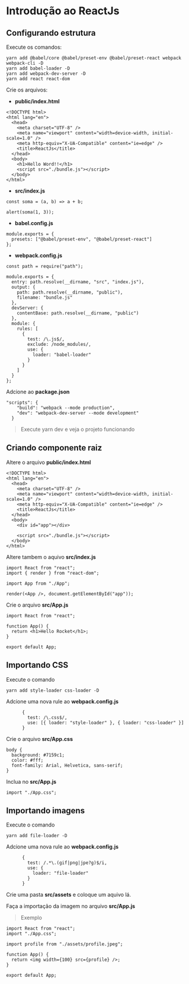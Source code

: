 # Introdução ao ReactJs

## Configurando estrutura

Execute os comandos:

```
yarn add @babel/core @babel/preset-env @babel/preset-react webpack webpack-cli -D
yarn add babel-loader -D
yarn add webpack-dev-server -D
yarn add react react-dom
```

Crie os arquivos:

- **public/index.html**

```
<!DOCTYPE html>
<html lang="en">
  <head>
    <meta charset="UTF-8" />
    <meta name="viewport" content="width=device-width, initial-scale=1.0" />
    <meta http-equiv="X-UA-Compatible" content="ie=edge" />
    <title>ReactJs</title>
  </head>
  <body>
    <h1>Hello Word!!</h1>
    <script src="./bundle.js"></script>
  </body>
</html>
```

- **src/index.js**

```
const soma = (a, b) => a + b;

alert(soma(1, 3));
```

- **babel.config.js**

```
module.exports = {
  presets: ["@babel/preset-env", "@babel/preset-react"]
};
```

- **webpack.config.js**

```
const path = require("path");

module.exports = {
  entry: path.resolve(__dirname, "src", "index.js"),
  output: {
    path: path.resolve(__dirname, "public"),
    filename: "bundle.js"
  },
  devServer: {
    contentBase: path.resolve(__dirname, "public")
  },
  module: {
    rules: [
      {
        test: /\.js$/,
        exclude: /node_modules/,
        use: {
          loader: "babel-loader"
        }
      }
    ]
  }
};
```

Adcione ao **package.json**

```
"scripts": {
    "build": "webpack --mode production",
    "dev": "webpack-dev-server --mode development"
  }
```

> Execute yarn dev e veja o projeto funcionando

## Criando componente raiz

Altere o arquivo **public/index.html**

```
<!DOCTYPE html>
<html lang="en">
  <head>
    <meta charset="UTF-8" />
    <meta name="viewport" content="width=device-width, initial-scale=1.0" />
    <meta http-equiv="X-UA-Compatible" content="ie=edge" />
    <title>ReactJs</title>
  </head>
  <body>
    <div id="app"></div>

    <script src="./bundle.js"></script>
  </body>
</html>
```

Altere tambem o aquivo **src/index.js**

```
import React from "react";
import { render } from "react-dom";

import App from "./App";

render(<App />, document.getElementById("app"));
```

Crie o arquivo **src/App.js**

```
import React from "react";

function App() {
  return <h1>Hello Rocket</h1>;
}

export default App;
```

## Importando CSS

Execute o comando

```
yarn add style-loader css-loader -D
```

Adcione uma nova rule ao **webpack.config.js**

```
      {
        test: /\.css$/,
        use: [{ loader: "style-loader" }, { loader: "css-loader" }]
      }
```

Crie o arquivo **src/App.css**

```
body {
  background: #7159c1;
  color: #fff;
  font-family: Arial, Helvetica, sans-serif;
}
```

Inclua no **src/App.js**

```
import "./App.css";
```

## Importando imagens

Execute o comando

```
yarn add file-loader -D
```

Adcione uma nova rule ao **webpack.config.js**

```
      {
        test: /.*\.(gif|png|jpe?g)$/i,
        use: {
          loader: "file-loader"
        }
      }
```

Crie uma pasta **src/assets** e coloque um aquivo lá.

Faça a importação da imagem no arquivo **src/App.js**

> Exemplo

```
import React from "react";
import "./App.css";

import profile from "./assets/profile.jpeg";

function App() {
  return <img width={100} src={profile} />;
}

export default App;

```
